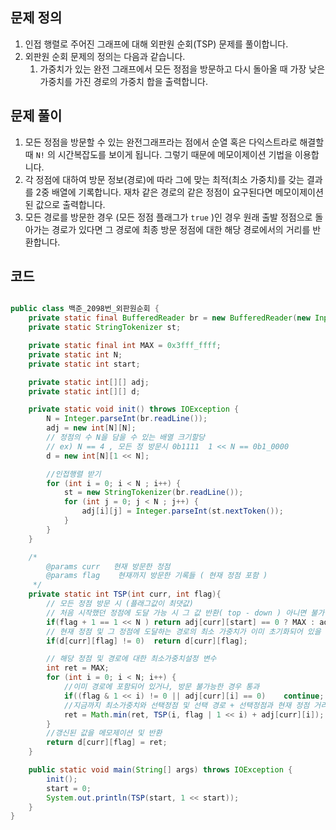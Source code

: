 ## 문제 정의

1. 인접 행렬로 주어진 그래프에 대해 외판원 순회(TSP) 문제를 풀이합니다.
2. 외판원 순회 문제의 정의는 다음과 같습니다.
    1. 가중치가 있는 완전 그래프에서 모든 정점을 방문하고 다시 돌아올 때 가장 낮은 가중치를 가진 경로의 가중치 합을 출력합니다.

## 문제 풀이

1. 모든 정점을 방문할 수 있는 완전그래프라는 점에서 순열 혹은 다익스트라로 해결할 때  `N!` 의 시간복잡도를 보이게 됩니다. 그렇기 때문에 메모이제이션 기법을 이용합니다.
2. 각 정점에 대하여 방문 정보(경로)에 따라 그에 맞는 최적(최소 가중치)를 갖는 결과를 2중 배열에 기록합니다. 재차 같은 경로의 같은 정점이 요구된다면 메모이제이션 된 값으로 출력합니다.
3. 모든 경로를 방문한 경우 (모든 정점 플래그가 `true` )인 경우 원래 출발 정점으로 돌아가는 경로가 있다면 그 경로에 최종 방문 정점에 대한 해당 경로에서의 거리를 반환합니다.

## 코드

```java

public class 백준_2098번_외판원순회 {
	private static final BufferedReader br = new BufferedReader(new InputStreamReader(System.in));
	private static StringTokenizer st;

	private static final int MAX = 0x3fff_ffff;
	private static int N;
	private static int start;

	private static int[][] adj;
	private static int[][] d;

	private static void init() throws IOException {
		N = Integer.parseInt(br.readLine());
		adj = new int[N][N];
		// 정점의 수 N을 담을 수 있는 배열 크기할당
		// ex) N == 4 , 모든 정 방문시 0b1111  1 << N == 0b1_0000
		d = new int[N][1 << N];

		//인접행렬 받기
		for (int i = 0; i < N ; i++) {
			st = new StringTokenizer(br.readLine());
			for (int j = 0; j < N ; j++) {
				adj[i][j] = Integer.parseInt(st.nextToken());
			}
		}
	}

	/*
		@params curr   현재 방문한 정점
		@params flag    현재까지 방문한 기록들 ( 현재 정점 포함 )
	 */
	private static int TSP(int curr, int flag){
		// 모든 정점 방문 시 (플래그값이 최댓값)
		// 처음 시작했던 정점에 도달 가능 시 그 값 반환( top - down ) 아니면 불가능값 MAX 반환
		if(flag + 1 == 1 << N ) return adj[curr][start] == 0 ? MAX : adj[curr][start];
		// 현재 정점 및 그 정점에 도달하는 경로의 최소 가중치가 이미 초기화되어 있을 경우
		if(d[curr][flag] != 0)  return d[curr][flag];

		// 해당 정점 및 경로에 대한 최소가중치설정 변수
		int ret = MAX;
		for (int i = 0; i < N; i++) {
			//이미 경로에 포함되어 있거나, 방문 불가능한 경우 통과
			if((flag & 1 << i) != 0 || adj[curr][i] == 0)    continue;
			//지금까지 최소가중치와 선택정점 및 선택 경로 + 선택정점과 현재 정점 거리 중 최솟값으로 갱신
			ret = Math.min(ret, TSP(i, flag | 1 << i) + adj[curr][i]);
		}
		//갱신된 값을 메모제이션 및 반환
		return d[curr][flag] = ret;
	}

	public static void main(String[] args) throws IOException {
		init();
		start = 0;
		System.out.println(TSP(start, 1 << start));
	}
}
```